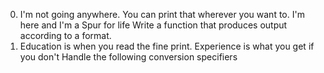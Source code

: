 0. I'm not going anywhere. You can print that wherever you want to. I'm here and I'm a Spur for life
    Write a function that produces output according to a format.
1. Education is when you read the fine print. Experience is what you get if you don't
    Handle the following conversion specifiers
